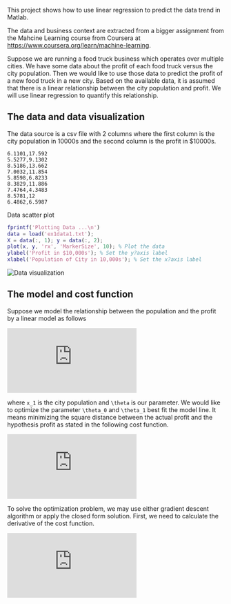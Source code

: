This project shows how to use linear regression to predict the data trend in Matlab.

The data and business context are extracted from a bigger assignment from the Mahcine Learning course from Coursera at https://www.coursera.org/learn/machine-learning. 

Suppose we are running a food truck business which operates over multiple cities. We have some data about the profit of each food truck versus the city population. Then we would like to use those data to predict the profit of a new food truck in a new city. Based on the available data, it is assumed that there is a linear relationship between the city population and profit. We will use linear regression to quantify this relationship.

## The data and data visualization 

The data source is a csv file with 2 columns where the first column is the city population in 10000s and the second column is the profit in $10000s.

```
6.1101,17.592
5.5277,9.1302
8.5186,13.662
7.0032,11.854
5.8598,6.8233
8.3829,11.886
7.4764,4.3483
8.5781,12
6.4862,6.5987
```
Data scatter plot

```matlab
fprintf('Plotting Data ...\n')
data = load('ex1data1.txt');
X = data(:, 1); y = data(:, 2);
plot(x, y, 'rx', 'MarkerSize', 10); % Plot the data
ylabel('Profit in $10,000s'); % Set the y?axis label
xlabel('Population of City in 10,000s'); % Set the x?axis label
```

![Data visualization](https://mtungle.github.io/images/LinearRegression1Variable/data.png)

## The model and cost function

Suppose we model the relationship between the population and the profit by a linear model as follows

![Hypothesis](https://latex.codecogs.com/gif.latex?h_%7B%5Ctheta%7D%28x%29%3D%5Ctheta%5ETx%3D%5Ctheta_0%20&plus;%20%5Ctheta_1x_1)

where `x_1` is the city population and `\theta` is our parameter. We would like to optimize the parameter `\theta_0` and `\theta_1` best fit the model line. It means minimizing the square distance between the actual profit and the hypothesis profit as stated in the following cost function.

![Cost function](https://latex.codecogs.com/gif.latex?J%28%5Ctheta%29%3D%5Cfrac%7B1%7D%7B2m%7D%5Csum_%7B1%7D%5E%7Bm%7D%28h_%5Ctheta%28x%5E%7B%28i%29%7D%29-y%5E%7B%28i%29%7D%29%5E2)

To solve the optimization problem, we may use either gradient descent algorithm or apply the closed form solution. First, we need to calculate the derivative of the cost function.

![Derivative cost function](https://latex.codecogs.com/gif.latex?%5Cfrac%7B%5Cpartial%20J%7D%7B%5Cpartial%20%5Ctheta_j%7D%3D%5Cfrac%7B1%7D%7Bm%7D%5Csum_%7Bi%3D1%7D%5Em%28%5Ctheta_0x_0%5E%7B%28i%29%7D%20&plus;%20%5Ctheta_1x_1%5E%7B%28i%29%7D%20-%20y%5E%7B%28i%29%7D%29x_j%5E%7B%28i%29%7D)

